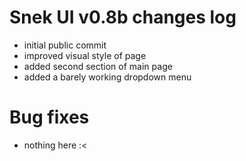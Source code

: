 # Snek UI v0.8b changes log
- initial public commit
- improved visual style of page
- added second section of main page
- added a barely working dropdown menu

# Bug fixes
- nothing here :<
